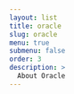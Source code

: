```yaml
---
layout: list
title: oracle
slug: oracle
menu: true
submenu: false
order: 3
description: >
  About Oracle
---
```

